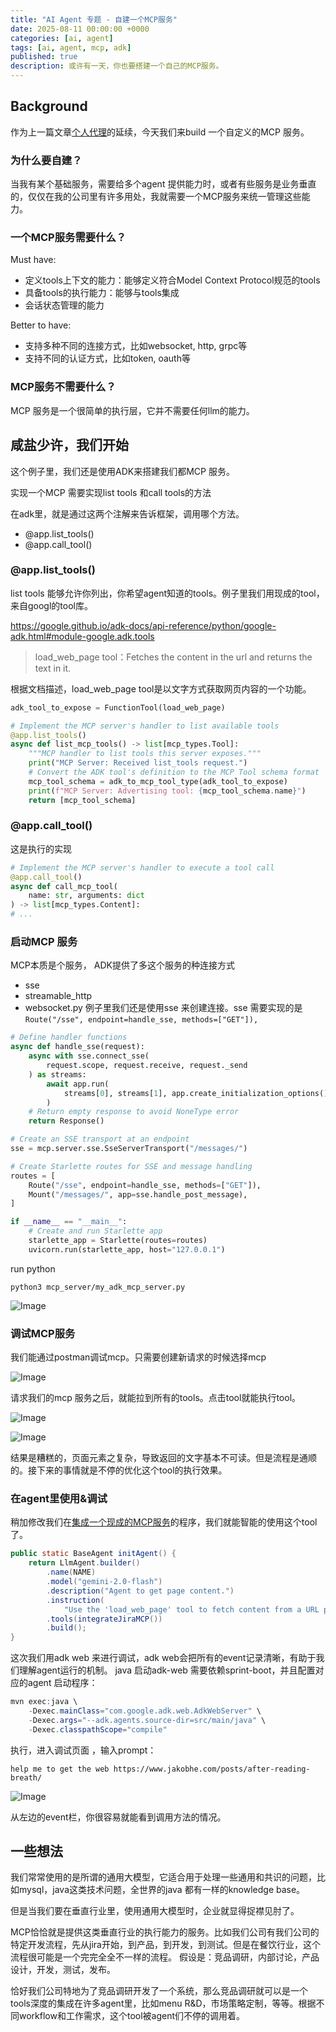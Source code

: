 ```yaml
---
title: "AI Agent 专题 - 自建一个MCP服务"
date: 2025-08-11 00:00:00 +0000
categories: [ai, agent]
tags: [ai, agent, mcp, adk]
published: true
description: 或许有一天，你也要搭建一个自己的MCP服务。
---
```


## Background

作为上一篇文章[个人代理](https://www.jakobhe.com/posts/personal-agent/)的延续，今天我们来build 一个自定义的MCP 服务。

### 为什么要自建？
当我有某个基础服务，需要给多个agent 提供能力时，或者有些服务是业务垂直的，仅仅在我的公司里有许多用处，我就需要一个MCP服务来统一管理这些能力。

### 一个MCP服务需要什么？

Must have:
- 定义tools上下文的能力：能够定义符合Model Context Protocol规范的tools
- 具备tools的执行能力：能够与tools集成
- 会话状态管理的能力

Better to have:
- 支持多种不同的连接方式，比如websocket, http, grpc等
- 支持不同的认证方式，比如token, oauth等

### MCP服务不需要什么？
MCP 服务是一个很简单的执行层，它并不需要任何llm的能力。

## 咸盐少许，我们开始
这个例子里，我们还是使用ADK来搭建我们都MCP 服务。

实现一个MCP 需要实现list tools 和call tools的方法

在adk里，就是通过这两个注解来告诉框架，调用哪个方法。
- @app.list_tools()
- @app.call_tool()


### @app.list_tools()
list tools 能够允许你列出，你希望agent知道的tools。例子里我们用现成的tool，来自googl的tool库。

https://google.github.io/adk-docs/api-reference/python/google-adk.html#module-google.adk.tools

> load_web_page tool：Fetches the content in the url and returns the text in it.

根据文档描述，load_web_page tool是以文字方式获取网页内容的一个功能。

```python
adk_tool_to_expose = FunctionTool(load_web_page)

# Implement the MCP server's handler to list available tools
@app.list_tools()
async def list_mcp_tools() -> list[mcp_types.Tool]:
    """MCP handler to list tools this server exposes."""
    print("MCP Server: Received list_tools request.")
    # Convert the ADK tool's definition to the MCP Tool schema format
    mcp_tool_schema = adk_to_mcp_tool_type(adk_tool_to_expose)
    print(f"MCP Server: Advertising tool: {mcp_tool_schema.name}")
    return [mcp_tool_schema]
```

### @app.call_tool()
这是执行的实现

```python
# Implement the MCP server's handler to execute a tool call
@app.call_tool()
async def call_mcp_tool(
    name: str, arguments: dict
) -> list[mcp_types.Content]:
# ...
```
### 启动MCP 服务
MCP本质是个服务， ADK提供了多这个服务的种连接方式
- sse
- streamable_http
- websocket.py
例子里我们还是使用sse 来创建连接。sse 需要实现的是`Route("/sse", endpoint=handle_sse, methods=["GET"]),`

```python
# Define handler functions
async def handle_sse(request):
    async with sse.connect_sse(
        request.scope, request.receive, request._send
    ) as streams:
        await app.run(
            streams[0], streams[1], app.create_initialization_options()
        )
    # Return empty response to avoid NoneType error
    return Response()

# Create an SSE transport at an endpoint
sse = mcp.server.sse.SseServerTransport("/messages/")

# Create Starlette routes for SSE and message handling
routes = [
    Route("/sse", endpoint=handle_sse, methods=["GET"]),
    Mount("/messages/", app=sse.handle_post_message),
]

if __name__ == "__main__":
    # Create and run Starlette app
    starlette_app = Starlette(routes=routes)
    uvicorn.run(starlette_app, host="127.0.0.1")

```

run python
```shell
python3 mcp_server/my_adk_mcp_server.py
```

![Image](/2025-08-11-build-you-own-mcp/1.jpg)

### 调试MCP服务

我们能通过postman调试mcp。只需要创建新请求的时候选择mcp

![Image](/2025-08-11-build-you-own-mcp/2.jpg)

请求我们的mcp 服务之后，就能拉到所有的tools。点击tool就能执行tool。

![Image](/2025-08-11-build-you-own-mcp/3.jpg)

![Image](/2025-08-11-build-you-own-mcp/4.jpg)

结果是糟糕的，页面元素之复杂，导致返回的文字基本不可读。但是流程是通顺的。接下来的事情就是不停的优化这个tool的执行效果。

### 在agent里使用&调试

稍加修改我们在[集成一个现成的MCP服务](https://www.jakobhe.com/posts/mcp-client/)的程序，我们就能智能的使用这个tool了。

```java
public static BaseAgent initAgent() {
    return LlmAgent.builder()
        .name(NAME)
        .model("gemini-2.0-flash")
        .description("Agent to get page content.")
        .instruction(
            "Use the 'load_web_page' tool to fetch content from a URL provided by the user.")
        .tools(integrateJiraMCP())
        .build();
}
```

这次我们用adk web 来进行调试，adk web会把所有的event记录清晰，有助于我们理解agent运行的机制。
java 启动adk-web 需要依赖sprint-boot，并且配置对应的agent 启动程序：

```java
mvn exec:java \
    -Dexec.mainClass="com.google.adk.web.AdkWebServer" \
    -Dexec.args="--adk.agents.source-dir=src/main/java" \
    -Dexec.classpathScope="compile"
```
执行，进入调试页面 ，输入prompt：

`help me to get the web https://www.jakobhe.com/posts/after-reading-breath/`

![Image](/2025-08-11-build-you-own-mcp/5.jpg)

从左边的event栏，你很容易就能看到调用方法的情况。

## 一些想法

我们常常使用的是所谓的通用大模型，它适合用于处理一些通用和共识的问题，比如mysql，java这类技术问题，全世界的java 都有一样的knowledge base。

但是当我们要在垂直行业里，使用通用大模型时，企业就显得捉襟见肘了。

MCP恰恰就是提供这类垂直行业的执行能力的服务。比如我们公司有我们公司的特定开发流程，先从jira开始，到产品，到开发，到测试。但是在餐饮行业，这个流程很可能是一个完完全全不一样的流程。 假设是：竞品调研，内部讨论，产品设计，开发，测试，发布。

恰好我们公司特地为了竞品调研开发了一个系统，那么竞品调研就可以是一个tools深度的集成在许多agent里，比如menu R&D，市场策略定制，等等。根据不同workflow和工作需求，这个tool被agent们不停的调用着。